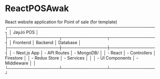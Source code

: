 # ReactPOSAwak
React website application for Point of sale (for template)
┌─────────────────────────────────────────────────┐
│                   JayJo POS                     │
├─────────────────┬───────────────┬───────────────┤
│   Frontend      │    Backend    │   Database    │
├─────────────────┼───────────────┼───────────────┤
│ - Next.js App   │ - API Routes  │ - MongoDB/    │
│ - React         │ - Controllers │   Firestore   │
│ - Redux Store   │ - Services    │               │
│ - UI Components │ - Middleware  │               │
└─────────────────┴───────────────┴───────────────┘
